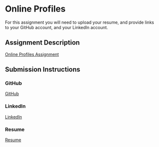 # Online Profiles
For this assignment you will need to upload your resume, and provide links to your GitHub account, and your LinkedIn account.

## Assignment Description
[Online Profiles Assignment](https://education.launchcode.org/liftoff/assignments/online-profiles/)

## Submission Instructions

### GitHub
[GitHub](https://github.com/noragharris)

### LinkedIn
[LinkedIn](https://www.linkedin.com/in/nora-harris-0a187165/)

### Resume
[Resume](https://github.com/noragharris/liftoff-assignments/blob/master/C1-Online_Profiles/NoraHarris_ResumeFeb2018.pdf)